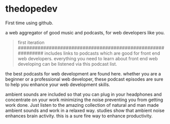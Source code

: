 # thedopedev
First time using github.

a web aggregator of good music and podcasts, for web developers like you.


> first iteration 
#############################################################
includes links to podcasts which are good for front end web developers. everything you need to learn about front end web developing can be listened via this podcast list.

the best podcasts for web development are found here. whether you are a beginner or a professional web developer, these podcast episodes are sure to help you enhance your web development skills. 

ambient sounds are included so that you can plug in your headphones and concentrate on your work minimizing the noise preventing you from getting work done. Just listen to the amazing collection of natural and man made ambient sounds and work in a relaxed way. studies show that ambient noise enhances brain activity. this is a sure fire way to enhance productivity.